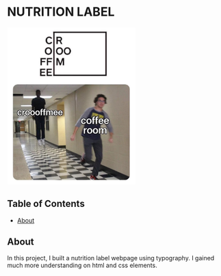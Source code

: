 <h1>NUTRITION LABEL</h1>
<a href="https://github.com/Huclark/memes"><img src="https://github.com/Huclark/memes/blob/main/typography_meme.png?raw=true" alt="A meme on using Typography" width="300" /></a>

## Table of Contents
- [About](#about)

## About
In this project, I built a nutrition label webpage using typography. I gained much more understanding on html and css elements.
